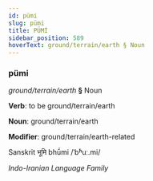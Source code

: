 ```yaml
---
id: pümi
slug: pümi
title: PÜMİ
sidebar_position: 589
hoverText: ground/terrain/earth § Noun
---
```


### pümi

*ground/terrain/earth* **§** Noun

**Verb**: to be ground/terrain/earth

**Noun**: ground/terrain/earth

**Modifier**: ground/terrain/earth-related

Sanskrit भूमि bhū́mi /ˈbʱuː.mi/

*Indo-Iranian Language Family*